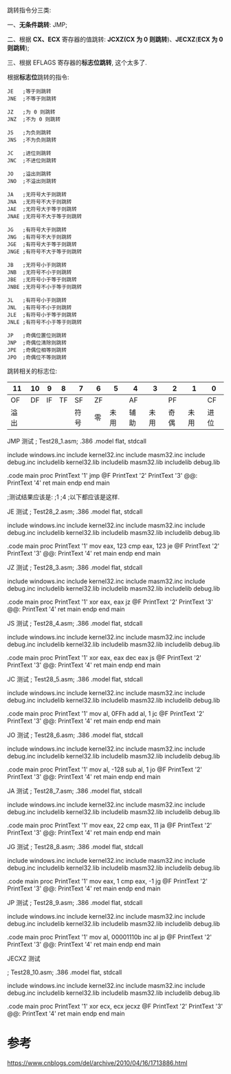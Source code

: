 
跳转指令分三类:

一、**无条件跳转**: JMP;

二、根据 **CX、ECX** 寄存器的值跳转: **JCXZ(CX 为 0 则跳转**)、**JECXZ**(**ECX 为 0 则跳转**);

三、根据 EFLAGS 寄存器的**标志位跳转**, 这个太多了.

根据**标志位**跳转的指令:

```
JE   ;等于则跳转
JNE  ;不等于则跳转

JZ   ;为 0 则跳转
JNZ  ;不为 0 则跳转

JS   ;为负则跳转
JNS  ;不为负则跳转

JC   ;进位则跳转
JNC  ;不进位则跳转

JO   ;溢出则跳转
JNO  ;不溢出则跳转

JA   ;无符号大于则跳转
JNA  ;无符号不大于则跳转
JAE  ;无符号大于等于则跳转
JNAE ;无符号不大于等于则跳转

JG   ;有符号大于则跳转
JNG  ;有符号不大于则跳转
JGE  ;有符号大于等于则跳转
JNGE ;有符号不大于等于则跳转

JB   ;无符号小于则跳转
JNB  ;无符号不小于则跳转
JBE  ;无符号小于等于则跳转
JNBE ;无符号不小于等于则跳转

JL   ;有符号小于则跳转
JNL  ;有符号不小于则跳转
JLE  ;有符号小于等于则跳转
JNLE ;有符号不小于等于则跳转

JP   ;奇偶位置位则跳转
JNP  ;奇偶位清除则跳转
JPE  ;奇偶位相等则跳转
JPO  ;奇偶位不等则跳转
```

跳转相关的标志位:

11  | 10 | 9  | 8  | 7  | 6  | 5  | 4  | 3  | 2  | 1  | 0
----|----|----|----|----|----|----|----|----|----|----|---
OF  | DF | IF | TF | SF | ZF |    | AF |    | PF |    | CF
溢出 | 　 |    |    |符号 |	零 |未用 |辅助 |未用|奇偶 |未用 |进位

JMP 测试
; Test28_1.asm;
.386
.model flat, stdcall

include    windows.inc
include    kernel32.inc
include    masm32.inc
include    debug.inc
includelib kernel32.lib
includelib masm32.lib
includelib debug.lib

.code
main proc
    PrintText '1'
    jmp @F
    PrintText '2'
    PrintText '3'
@@: PrintText '4'
    ret
main endp
end main

;测试结果应该是:
;1
;4
;以下都应该是这样.


JE 测试
; Test28_2.asm;
.386
.model flat, stdcall

include    windows.inc
include    kernel32.inc
include    masm32.inc
include    debug.inc
includelib kernel32.lib
includelib masm32.lib
includelib debug.lib

.code
main proc
    PrintText '1'
    mov eax, 123
    cmp eax, 123
    je @F
    PrintText '2'
    PrintText '3'
@@: PrintText '4'
    ret
main endp
end main


JZ 测试
; Test28_3.asm;
.386
.model flat, stdcall

include    windows.inc
include    kernel32.inc
include    masm32.inc
include    debug.inc
includelib kernel32.lib
includelib masm32.lib
includelib debug.lib

.code
main proc
    PrintText '1'
    xor eax, eax
    jz @F
    PrintText '2'
    PrintText '3'
@@: PrintText '4'
    ret
main endp
end main


JS 测试
; Test28_4.asm;
.386
.model flat, stdcall

include    windows.inc
include    kernel32.inc
include    masm32.inc
include    debug.inc
includelib kernel32.lib
includelib masm32.lib
includelib debug.lib

.code
main proc
    PrintText '1'
    xor eax, eax
    dec eax
    js @F
    PrintText '2'
    PrintText '3'
@@: PrintText '4'
    ret
main endp
end main



JC 测试
; Test28_5.asm;
.386
.model flat, stdcall

include    windows.inc
include    kernel32.inc
include    masm32.inc
include    debug.inc
includelib kernel32.lib
includelib masm32.lib
includelib debug.lib

.code
main proc
    PrintText '1'
    mov al, 0FFh
    add al, 1
    jc @F
    PrintText '2'
    PrintText '3'
@@: PrintText '4'
    ret
main endp
end main


JO 测试
; Test28_6.asm;
.386
.model flat, stdcall

include    windows.inc
include    kernel32.inc
include    masm32.inc
include    debug.inc
includelib kernel32.lib
includelib masm32.lib
includelib debug.lib

.code
main proc
    PrintText '1'
    mov al, -128
    sub al, 1
    jo @F
    PrintText '2'
    PrintText '3'
@@: PrintText '4'
    ret
main endp
end main


JA 测试
; Test28_7.asm;
.386
.model flat, stdcall

include    windows.inc
include    kernel32.inc
include    masm32.inc
include    debug.inc
includelib kernel32.lib
includelib masm32.lib
includelib debug.lib

.code
main proc
    PrintText '1'
    mov eax, 22
    cmp eax, 11
    ja @F
    PrintText '2'
    PrintText '3'
@@: PrintText '4'
    ret
main endp
end main


JG 测试
; Test28_8.asm;
.386
.model flat, stdcall

include    windows.inc
include    kernel32.inc
include    masm32.inc
include    debug.inc
includelib kernel32.lib
includelib masm32.lib
includelib debug.lib

.code
main proc
    PrintText '1'
    mov eax, 1
    cmp eax, -1
    jg @F
    PrintText '2'
    PrintText '3'
@@: PrintText '4'
    ret
main endp
end main


JP 测试
; Test28_9.asm;
.386
.model flat, stdcall

include    windows.inc
include    kernel32.inc
include    masm32.inc
include    debug.inc
includelib kernel32.lib
includelib masm32.lib
includelib debug.lib

.code
main proc
    PrintText '1'
    mov al, 00001110b
    inc al
    jp @F
    PrintText '2'
    PrintText '3'
@@: PrintText '4'
    ret
main endp
end main


JECXZ 测试

; Test28_10.asm;
.386
.model flat, stdcall

include    windows.inc
include    kernel32.inc
include    masm32.inc
include    debug.inc
includelib kernel32.lib
includelib masm32.lib
includelib debug.lib

.code
main proc
    PrintText '1'
    xor ecx, ecx
    jecxz @F
    PrintText '2'
    PrintText '3'
@@: PrintText '4'
    ret
main endp
end main

# 参考

https://www.cnblogs.com/del/archive/2010/04/16/1713886.html